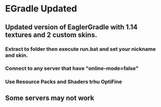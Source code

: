 # EGradle Updated

## Updated version of EaglerGradle with 1.14 textures and 2 custom skins.
### Extract to folder then execute run.bat and set your nickname and skin.
### Connect to any server that have "online-mode=false"
### Use Resource Packs and Shaders trhu OptiFine
## Some servers may not work
